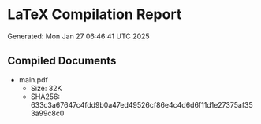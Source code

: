 # LaTeX Compilation Report
Generated: Mon Jan 27 06:46:41 UTC 2025
## Compiled Documents
- main.pdf
  - Size: 32K
  - SHA256: 633c3a67647c4fdd9b0a47ed49526cf86e4c4d6d6f11d1e27375af353a99c8c0
